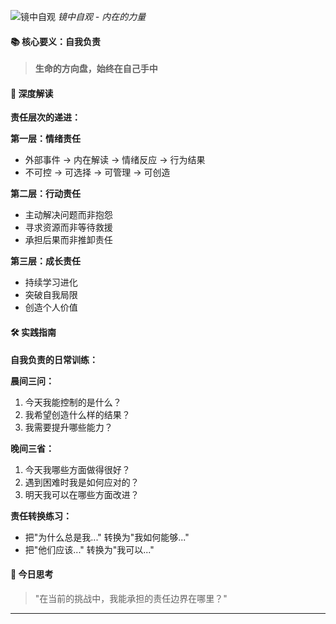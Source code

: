 ![镜中自观](https://images.pexels.com/photos/774866/pexels-photo-774866.jpeg)
*镜中自观 - 内在的力量*

#### 📚 核心要义：自我负责
> **生命的方向盘，始终在自己手中**

#### 🎯 深度解读
**责任层次的递进：**

**第一层：情绪责任**
- 外部事件 → 内在解读 → 情绪反应 → 行为结果
- 不可控 → 可选择 → 可管理 → 可创造

**第二层：行动责任**
- 主动解决问题而非抱怨
- 寻求资源而非等待救援
- 承担后果而非推卸责任

**第三层：成长责任**
- 持续学习进化
- 突破自我局限
- 创造个人价值

#### 🛠️ 实践指南
**自我负责的日常训练：**

**晨间三问：**
1. 今天我能控制的是什么？
2. 我希望创造什么样的结果？
3. 我需要提升哪些能力？

**晚间三省：**
1. 今天我哪些方面做得很好？
2. 遇到困难时我是如何应对的？
3. 明天我可以在哪些方面改进？

**责任转换练习：**
- 把"为什么总是我..." 转换为"我如何能够..."
- 把"他们应该..." 转换为"我可以..."

#### 🌈 今日思考
> "在当前的挑战中，我能承担的责任边界在哪里？"

---